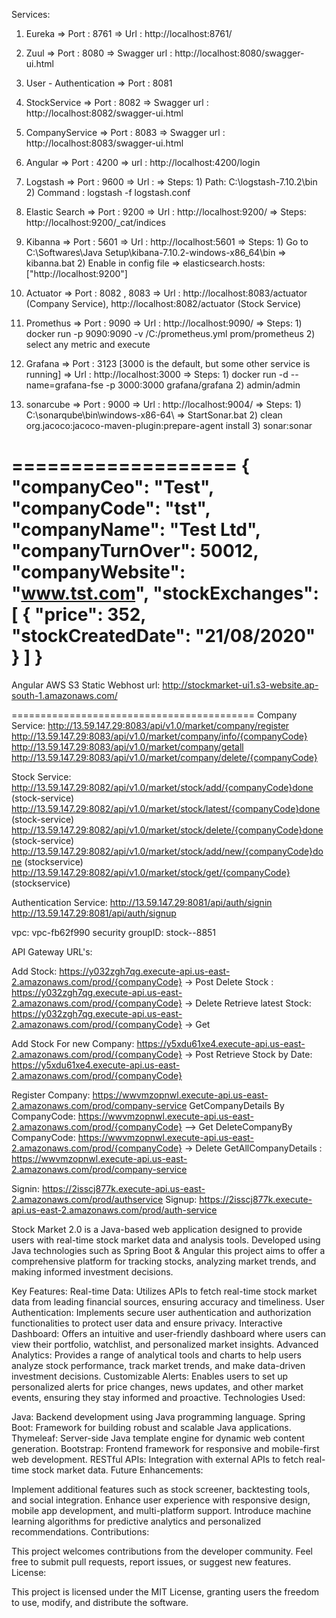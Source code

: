 Services:
1. Eureka
   => Port : 8761
   => Url  : http://localhost:8761/

2. Zuul
   => Port : 8080
   => Swagger url  : http://localhost:8080/swagger-ui.html

3. User - Authentication
   => Port : 8081

4. StockService
   => Port : 8082
   => Swagger url  : http://localhost:8082/swagger-ui.html 

5. CompanyService
   => Port : 8083
   => Swagger url  : http://localhost:8083/swagger-ui.html 

6. Angular
   => Port : 4200
   => url  : http://localhost:4200/login

7. Logstash
   => Port : 9600
   => Url  : 
   => Steps: 1) Path: C:\logstash-7.10.2\bin 
             2) Command : logstash -f logstash.conf
			 
8. Elastic Search
   => Port : 9200
   => Url  : http://localhost:9200/
   => Steps: http://localhost:9200/_cat/indices
   
9. Kibanna
   => Port : 5601
   => Url  : http://localhost:5601
   => Steps: 1) Go to C:\Softwares\Java Setup\kibana-7.10.2-windows-x86_64\bin => kibanna.bat
             2) Enable in config file => elasticsearch.hosts: ["http://localhost:9200"]

10. Actuator
   => Port : 8082 , 8083
   => Url  : http://localhost:8083/actuator (Company Service), http://localhost:8082/actuator (Stock Service)

11. Promethus
   => Port : 9090
   => Url  : http://localhost:9090/
   => Steps: 1) docker run -p 9090:9090 -v /C:/prometheus.yml prom/prometheus
			 2) select any metric and execute
 
12. Grafana
   => Port : 3123  [3000 is the default, but some other service is running]
   => Url  : http://localhost:3000
   => Steps: 1) docker run -d --name=grafana-fse -p 3000:3000 grafana/grafana
			 2) admin/admin

13. sonarcube
   => Port : 9000
   => Url  : http://localhost:9004/
   => Steps: 1) C:\sonarqube\bin\windows-x86-64\ => StartSonar.bat
             2) clean org.jacoco:jacoco-maven-plugin:prepare-agent install
			 3) sonar:sonar
			 
===================
{
  "companyCeo": "Test",
  "companyCode": "tst",
  "companyName": "Test Ltd",
  "companyTurnOver": 50012,
  "companyWebsite": "www.tst.com",
  "stockExchanges": [
    {
      "price": 352,
      "stockCreatedDate": "21/08/2020"
    }
  ]
}
==========================================

Angular AWS S3 Static Webhost url: 
http://stockmarket-ui1.s3-website.ap-south-1.amazonaws.com/

==========================================
Company Service: 
http://13.59.147.29:8083/api/v1.0/market/company/register
http://13.59.147.29:8083/api/v1.0/market/company/info/{companyCode}
http://13.59.147.29:8083/api/v1.0/market/company/getall
http://13.59.147.29:8083/api/v1.0/market/company/delete/{companyCode}

Stock Service:
http://13.59.147.29:8082/api/v1.0/market/stock/add/{companyCode}done (stock-service)
http://13.59.147.29:8082/api/v1.0/market/stock/latest/{companyCode}done (stock-service)
http://13.59.147.29:8082/api/v1.0/market/stock/delete/{companyCode}done (stock-service)
http://13.59.147.29:8082/api/v1.0/market/stock/add/new/{companyCode}done (stockservice)
http://13.59.147.29:8082/api/v1.0/market/stock/get/{companyCode} (stockservice)

Authentication Service:
http://13.59.147.29:8081/api/auth/signin
http://13.59.147.29:8081/api/auth/signup

vpc: vpc-fb62f990
security groupID: stock--8851

API Gateway URL's:

Add Stock: https://y032zgh7qg.execute-api.us-east-2.amazonaws.com/prod/{companyCode} -> Post
Delete Stock : https://y032zgh7qg.execute-api.us-east-2.amazonaws.com/prod/{companyCode} -> Delete
Retrieve latest Stock:   https://y032zgh7qg.execute-api.us-east-2.amazonaws.com/prod/{companyCode} -> Get

Add Stock For new Company:  https://y5xdu61xe4.execute-api.us-east-2.amazonaws.com/prod/{companyCode} -> Post
Retrieve Stock by Date:  https://y5xdu61xe4.execute-api.us-east-2.amazonaws.com/prod/{companyCode}

Register Company:  https://wwvmzopnwl.execute-api.us-east-2.amazonaws.com/prod/company-service
GetCompanyDetails By CompanyCode: https://wwvmzopnwl.execute-api.us-east-2.amazonaws.com/prod/{companyCode} --> Get
DeleteCompanyBy CompanyCode: https://wwvmzopnwl.execute-api.us-east-2.amazonaws.com/prod/{companyCode} -> Delete
GetAllCompanyDetails :  https://wwvmzopnwl.execute-api.us-east-2.amazonaws.com/prod/company-service

Signin: https://2isscj877k.execute-api.us-east-2.amazonaws.com/prod/authservice
Signup: https://2isscj877k.execute-api.us-east-2.amazonaws.com/prod/auth-service


Stock Market 2.0 is a Java-based web application designed to provide users with real-time stock market data and analysis tools.
Developed using Java technologies such as Spring Boot & Angular this project aims to offer a comprehensive platform for tracking stocks, analyzing market trends, 
and making informed investment decisions.

Key Features:
Real-time Data: Utilizes APIs to fetch real-time stock market data from leading financial sources, ensuring accuracy and timeliness.
User Authentication: Implements secure user authentication and authorization functionalities to protect user data and ensure privacy.
Interactive Dashboard: Offers an intuitive and user-friendly dashboard where users can view their portfolio, watchlist, and personalized market insights.
Advanced Analytics: Provides a range of analytical tools and charts to help users analyze stock performance, track market trends, and make data-driven investment decisions.
Customizable Alerts: Enables users to set up personalized alerts for price changes, news updates, and other market events, ensuring they stay informed and proactive.
Technologies Used:

Java: Backend development using Java programming language.
Spring Boot: Framework for building robust and scalable Java applications.
Thymeleaf: Server-side Java template engine for dynamic web content generation.
Bootstrap: Frontend framework for responsive and mobile-first web development.
RESTful APIs: Integration with external APIs to fetch real-time stock market data.
Future Enhancements:

Implement additional features such as stock screener, backtesting tools, and social integration.
Enhance user experience with responsive design, mobile app development, and multi-platform support.
Introduce machine learning algorithms for predictive analytics and personalized recommendations.
Contributions:

This project welcomes contributions from the developer community. Feel free to submit pull requests, report issues, or suggest new features.
License:

This project is licensed under the MIT License, granting users the freedom to use, modify, and distribute the software.
